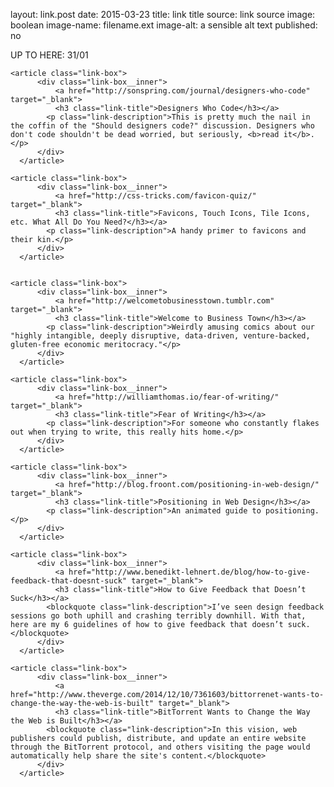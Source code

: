 layout: link.post
date:   2015-03-23
title:  link title
source: link source
image: boolean
image-name: filename.ext
image-alt: a sensible alt text
published: no


UP TO HERE: 31/01

    <article class="link-box">
          <div class="link-box__inner">
              <a href="http://sonspring.com/journal/designers-who-code" target="_blank">
              <h3 class="link-title">Designers Who Code</h3></a>
            <p class="link-description">This is pretty much the nail in the coffin of the "Should designers code?" discussion. Designers who don't code shouldn't be dead worried, but seriously, <b>read it</b>.</p>
          </div>
      </article> 

    <article class="link-box">
          <div class="link-box__inner">
              <a href="http://css-tricks.com/favicon-quiz/" target="_blank">
              <h3 class="link-title">Favicons, Touch Icons, Tile Icons, etc. What All Do You Need?</h3></a>
            <p class="link-description">A handy primer to favicons and their kin.</p>
          </div>
      </article> 


    <article class="link-box">
          <div class="link-box__inner">
              <a href="http://welcometobusinesstown.tumblr.com" target="_blank">
              <h3 class="link-title">Welcome to Business Town</h3></a>
            <p class="link-description">Weirdly amusing comics about our "highly intangible, deeply disruptive, data-driven, venture-backed, gluten-free economic meritocracy."</p>
          </div>
      </article> 

    <article class="link-box">
          <div class="link-box__inner">
              <a href="http://williamthomas.io/fear-of-writing/" target="_blank">
              <h3 class="link-title">Fear of Writing</h3></a>
            <p class="link-description">For someone who constantly flakes out when trying to write, this really hits home.</p>
          </div>
      </article> 

    <article class="link-box">
          <div class="link-box__inner">
              <a href="http://blog.froont.com/positioning-in-web-design/" target="_blank">
              <h3 class="link-title">Positioning in Web Design</h3></a>
            <p class="link-description">An animated guide to positioning.</p>
          </div>
      </article> 

    <article class="link-box">
          <div class="link-box__inner">
              <a href="http://www.benedikt-lehnert.de/blog/how-to-give-feedback-that-doesnt-suck" target="_blank">
              <h3 class="link-title">How to Give Feedback that Doesn’t Suck</h3></a>
            <blockquote class="link-description">I’ve seen design feedback sessions go both uphill and crashing terribly downhill. With that, here are my 6 guidelines of how to give feedback that doesn’t suck.</blockquote>
          </div>
      </article> 

    <article class="link-box">
          <div class="link-box__inner">
              <a href="http://www.theverge.com/2014/12/10/7361603/bittorrenet-wants-to-change-the-way-the-web-is-built" target="_blank">
              <h3 class="link-title">BitTorrent Wants to Change the Way the Web is Built</h3></a>
            <blockquote class="link-description">In this vision, web publishers could publish, distribute, and update an entire website through the BitTorrent protocol, and others visiting the page would automatically help share the site's content.</blockquote>
          </div>
      </article> 



  





      

      
